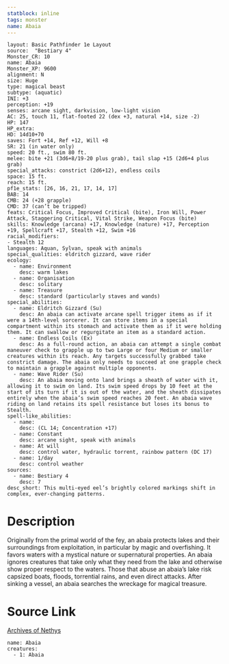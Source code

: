 ```yaml
---
statblock: inline
tags: monster
name: Abaia
---
```

```statblock
layout: Basic Pathfinder 1e Layout
source:  "Bestiary 4"
Monster_CR: 10
name: Abaia
Monster_XP: 9600
alignment: N
size: Huge
type: magical beast
subtype: (aquatic)
INI: +3
perception: +19
senses: arcane sight, darkvision, low-light vision
AC: 25, touch 11, flat-footed 22 (dex +3, natural +14, size -2)
HP: 147
HP_extra: 
HD: 14d10+70
saves: Fort +14, Ref +12, Will +8
SR: 21 (in water only)
speed: 20 ft., swim 80 ft.
melee: bite +21 (3d6+8/19-20 plus grab), tail slap +15 (2d6+4 plus grab)
special_attacks: constrict (2d6+12), endless coils
space: 15 ft.
reach: 15 ft.
pf1e_stats: [26, 16, 21, 17, 14, 17]
BAB: 14
CMB: 24 (+28 grapple)
CMD: 37 (can’t be tripped)
feats: Critical Focus, Improved Critical (bite), Iron Will, Power Attack, Staggering Critical, Vital Strike, Weapon Focus (bite)
skills: Knowledge (arcana) +17, Knowledge (nature) +17, Perception +19, Spellcraft +17, Stealth +12, Swim +16
racial_modifiers:
- Stealth 12
languages: Aquan, Sylvan, speak with animals
special_qualities: eldritch gizzard, wave rider
ecology:
  - name: Environment
    desc: warm lakes
  - name: Organisation
    desc: solitary
  - name: Treasure
    desc: standard (particularly staves and wands)
special_abilities:
  - name: Eldritch Gizzard (Su)
    desc: An abaia can activate arcane spell trigger items as if it were a 14th-level sorcerer. It can store items in a special compartment within its stomach and activate them as if it were holding them. It can swallow or regurgitate an item as a standard action.
  - name: Endless Coils (Ex)
    desc: As a full-round action, an abaia can attempt a single combat maneuver check to grapple up to two Large or four Medium or smaller creatures within its reach. Any targets successfully grabbed take constrict damage. The abaia only needs to succeed at one grapple check to maintain a grapple against multiple opponents.
  - name: Wave Rider (Su)
    desc: An abaia moving onto land brings a sheath of water with it, allowing it to swim on land. Its swim speed drops by 10 feet at the start of its turn if it is out of the water, and the sheath dissipates entirely when the abaia’s swim speed reaches 20 feet. An abaia wave riding on land retains its spell resistance but loses its bonus to Stealth.
spell-like_abilities:
  - name:
    desc: (CL 14; Concentration +17)
  - name: Constant
    desc: arcane sight, speak with animals
  - name: At will
    desc: control water, hydraulic torrent, rainbow pattern (DC 17)
  - name: 1/day
    desc: control weather
sources:
  - name: Bestiary 4
    desc: 7
desc_short: This multi-eyed eel’s brightly colored markings shift in complex, ever-changing patterns.
```
# Description
Originally from the primal world of the fey, an abaia protects lakes and their surroundings from exploitation, in particular by magic and overfishing. It favors waters with a mystical nature or supernatural properties. An abaia ignores creatures that take only what they need from the lake and otherwise show proper respect to the waters. Those that abuse an abaia’s lake risk capsized boats, floods, torrential rains, and even direct attacks. After sinking a vessel, an abaia searches the wreckage for magical treasure.
# Source Link
[Archives of Nethys](https://aonprd.com/MonsterDisplay.aspx?ItemName=Abaia)
```encounter-table
name: Abaia
creatures:
  - 1: Abaia
```
